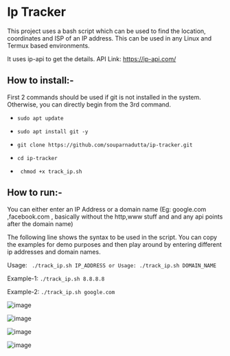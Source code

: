 # Ip Tracker

This project uses a bash script which can be used to find the location, coordinates and ISP of an IP address. This can be used in any Linux and Termux based environments.

It uses ip-api to get the details.
API Link: https://ip-api.com/

## How to install:-

First 2 commands should be used if git is not installed in the system. Otherwise, you can directly begin from the 3rd command.

* `` sudo apt update ``

* `` sudo apt install git -y ``

* `` git clone https://github.com/souparnadutta/ip-tracker.git ``

* `` cd ip-tracker ``

* `` chmod +x track_ip.sh``

## How to run:-

You can either enter an IP Address or a domain name (Eg: google.com ,facebook.com , basically without the http,www stuff and and any api points after the domain name)

The following line shows the syntax to be used in the script. You can copy the examples for demo purposes and then play around by entering different ip addresses and domain names.

Usage:   `` ./track_ip.sh IP_ADDRESS or Usage: ./track_ip.sh DOMAIN_NAME``

Example-1:  `` ./track_ip.sh 8.8.8.8 ``

Example-2:  `` ./track_ip.sh google.com ``

![image](https://user-images.githubusercontent.com/70193389/185685565-8acead28-c4fe-4cb2-b829-f351f483625b.png)

![image](https://user-images.githubusercontent.com/70193389/185684290-37a534fe-7a81-46be-8a74-210b247f54ad.png)

![image](https://user-images.githubusercontent.com/70193389/185684616-d81a8fee-d0c1-480e-b7d9-ac169c38313a.png)

![image](https://user-images.githubusercontent.com/70193389/185685457-330da1e1-468a-4546-84e6-da67c9d773c6.png)


